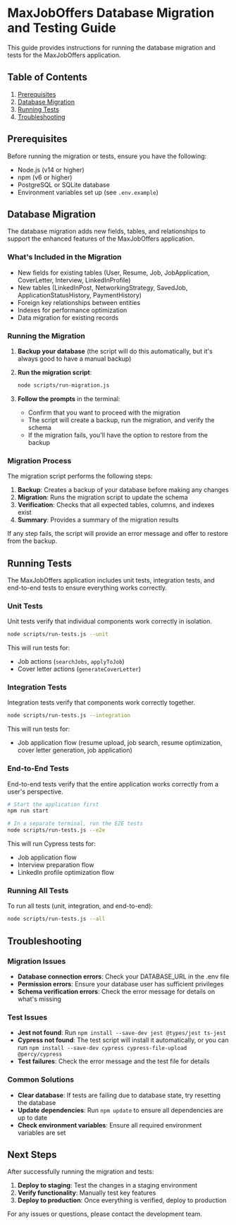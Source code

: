 # MaxJobOffers Database Migration and Testing Guide

This guide provides instructions for running the database migration and tests for the MaxJobOffers application.

## Table of Contents

1. [Prerequisites](#prerequisites)
2. [Database Migration](#database-migration)
3. [Running Tests](#running-tests)
4. [Troubleshooting](#troubleshooting)

## Prerequisites

Before running the migration or tests, ensure you have the following:

- Node.js (v14 or higher)
- npm (v6 or higher)
- PostgreSQL or SQLite database
- Environment variables set up (see `.env.example`)

## Database Migration

The database migration adds new fields, tables, and relationships to support the enhanced features of the MaxJobOffers application.

### What's Included in the Migration

- New fields for existing tables (User, Resume, Job, JobApplication, CoverLetter, Interview, LinkedInProfile)
- New tables (LinkedInPost, NetworkingStrategy, SavedJob, ApplicationStatusHistory, PaymentHistory)
- Foreign key relationships between entities
- Indexes for performance optimization
- Data migration for existing records

### Running the Migration

1. **Backup your database** (the script will do this automatically, but it's always good to have a manual backup)

2. **Run the migration script**:

   ```bash
   node scripts/run-migration.js
   ```

3. **Follow the prompts** in the terminal:
   - Confirm that you want to proceed with the migration
   - The script will create a backup, run the migration, and verify the schema
   - If the migration fails, you'll have the option to restore from the backup

### Migration Process

The migration script performs the following steps:

1. **Backup**: Creates a backup of your database before making any changes
2. **Migration**: Runs the migration script to update the schema
3. **Verification**: Checks that all expected tables, columns, and indexes exist
4. **Summary**: Provides a summary of the migration results

If any step fails, the script will provide an error message and offer to restore from the backup.

## Running Tests

The MaxJobOffers application includes unit tests, integration tests, and end-to-end tests to ensure everything works correctly.

### Unit Tests

Unit tests verify that individual components work correctly in isolation.

```bash
node scripts/run-tests.js --unit
```

This will run tests for:
- Job actions (`searchJobs`, `applyToJob`)
- Cover letter actions (`generateCoverLetter`)

### Integration Tests

Integration tests verify that components work correctly together.

```bash
node scripts/run-tests.js --integration
```

This will run tests for:
- Job application flow (resume upload, job search, resume optimization, cover letter generation, job application)

### End-to-End Tests

End-to-end tests verify that the entire application works correctly from a user's perspective.

```bash
# Start the application first
npm run start

# In a separate terminal, run the E2E tests
node scripts/run-tests.js --e2e
```

This will run Cypress tests for:
- Job application flow
- Interview preparation flow
- LinkedIn profile optimization flow

### Running All Tests

To run all tests (unit, integration, and end-to-end):

```bash
node scripts/run-tests.js --all
```

## Troubleshooting

### Migration Issues

- **Database connection errors**: Check your DATABASE_URL in the .env file
- **Permission errors**: Ensure your database user has sufficient privileges
- **Schema verification errors**: Check the error message for details on what's missing

### Test Issues

- **Jest not found**: Run `npm install --save-dev jest @types/jest ts-jest`
- **Cypress not found**: The test script will install it automatically, or you can run `npm install --save-dev cypress cypress-file-upload @percy/cypress`
- **Test failures**: Check the error message and the test file for details

### Common Solutions

- **Clear database**: If tests are failing due to database state, try resetting the database
- **Update dependencies**: Run `npm update` to ensure all dependencies are up to date
- **Check environment variables**: Ensure all required environment variables are set

## Next Steps

After successfully running the migration and tests:

1. **Deploy to staging**: Test the changes in a staging environment
2. **Verify functionality**: Manually test key features
3. **Deploy to production**: Once everything is verified, deploy to production

For any issues or questions, please contact the development team.
